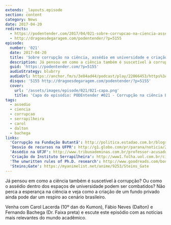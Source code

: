 ```yaml
---
extends: _layouts.episode
section: content
category: News
date: 2017-04-20
redirects:
  - https://podentender.com/2017/04/021-sobre-corrupcao-na-ciencia-assedio-e-serrapilheira.html
  - http://dragoesdegaragem.com/podentender/?p=5155
episode:
  number: '021'
  date: 2017-04-20
  title: 'Sobre corrupção na ciência, assédio em universidade e criação do Instituto Serrapilheira'
  description: Já pensou em como a ciência também é suscetível à corrupção? Ou como o assédio dentro dos espaços de universidade podem ser combatidos? Não perca a esperança na ciência e veja como a criação de um fundo privado ainda pode dar um respiro ao cenário brasileiro.
  guid: 'https://podentender.com/?p=5155'
  audioStrategy: blubrry
  audioUrl: https://anchor.fm/s/3e84ad44/podcast/play/22066453/https%3A%2F%2Fd3ctxlq1ktw2nl.cloudfront.net%2Fstaging%2F2020-10-3%2F125107006-44100-2-788de0fa2972482b.mp3
  disqus: '5155 http://dragoesdegaragem.com/podentender/?p=5155'
  cover:
    url: '/assets/images/episode/021/021-capa.png'
    title: 'Capa do episódio: PODEntender #021 - Corrupção na ciência Brasileira, Assédio e agressão envolvendo professor da UFJF e Novo Instituto privado para apoio à ciência Brasileira'
tags:
  - assedio
  - ciencia
  - corrupcao
  - serrapilheira
  - carol
  - dalton
  - bachega
links:
  'Corrupção na Fundação Butantã': http://politica.estadao.com.br/blogs/fausto-macedo/empresa-laranja-recebeu-da-fundacao-butanta-fortuna-26-mil-vezes-maior-que-seu-capital-social/
  'Desvio de recursos na UFPR': http://g1.globo.com/pr/parana/noticia/2017/02/pf-cumpre-operacao-contra-desvio-de-recursos-publicos-destinados-ufpr.html
  'Assédio na UFJF': http://www.tribunademinas.com.br/professor-acusado-de-assedio-e-agressao-e-demitido-da-ufjf/
  'Criação do Instituto Serrapilheira': http://www1.folha.uol.com.br/ciencia/2017/03/1868742-joao-moreira-salles-lanca-instituto-privado-de-apoio-a-ciencia.shtml
  'The unwritten rules of Ph.D. research': http://www.goodreads.com/book/show/2221603.The_Unwritten_Rules_of_Ph_D_Research
  'Steins;Gate': https://myanimelist.net/anime/9253/Steins_Gate
---
```


Já pensou em como a ciência também é suscetível à corrupção?
Ou como o assédio dentro dos espaços de universidade podem ser combatidos?
Não perca a esperança na ciência e veja como a criação de um fundo privado ainda pode dar um
respiro ao cenário brasileiro.

Venha com Carol Lacerda (10º dan do Kumon), Fábio Neves (Dalton) e Fernando Bachega (Dr. Faixa preta)
e escute este episódio com as notícias mais relevantes do mundo acadêmico. 
